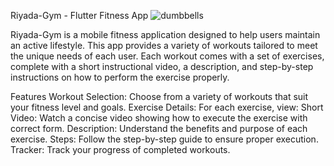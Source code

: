 Riyada-Gym - Flutter Fitness App
![dumbbells](https://github.com/MichGit28/riyada-gym/assets/78900942/b3ea5061-b9bc-4c38-b6a3-430230c4c697)

Riyada-Gym is a mobile fitness application designed to help users maintain an active lifestyle. This app provides a variety of workouts tailored to meet the unique needs of each user. Each workout comes with a set of exercises, complete with a short instructional video, a description, and step-by-step instructions on how to perform the exercise properly.

Features
Workout Selection: Choose from a variety of workouts that suit your fitness level and goals.
Exercise Details: For each exercise, view:
Short Video: Watch a concise video showing how to execute the exercise with correct form.
Description: Understand the benefits and purpose of each exercise.
Steps: Follow the step-by-step guide to ensure proper execution.
Tracker: Track your progress of completed workouts.

